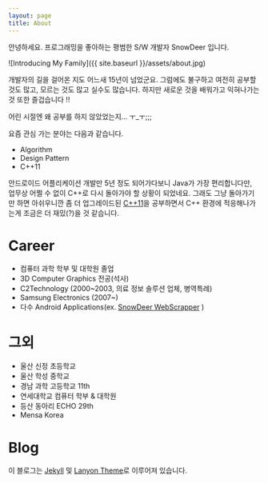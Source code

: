```yaml
---
layout: page
title: About
---
```


<p class="message">
  안녕하세요. 프로그래밍을 좋아하는 평범한 S/W 개발자 SnowDeer 입니다.
</p>

![Introducing My Family]({{ site.baseurl }}/assets/about.jpg)

개발자의 길을 걸어온 지도 어느새 15년이 넘었군요. 그럼에도 불구하고 여전히 공부할 것도 많고, 
모르는 것도 많고 실수도 많습니다. 하지만 새로운 것을 배워가고 익혀나가는 것 또한 즐겁습니다 !!

어린 시절엔 왜 공부를 하지 않았었는지... ㅜ_ㅜ;;;

요즘 관심 가는 분야는 다음과 같습니다.

* Algorithm
* Design Pattern
* C++11

안드로이드 어플리케이션 개발만 5년 정도 되어가다보니 Java가 가장 편리합니다만, 
업무상 어쩔 수 없이 C++로 다시 돌아가야 할 상황이 되었네요. 그래도 그냥 돌아가기만 하면 아쉬우니깐
좀 더 업그레이드된 [C++11](https://ko.wikipedia.org/wiki/C%2B%2B11)을 공부하면서 C++ 환경에 적응해나가는게 조금은 더 재밌(?)을 것 같습니다. 

# Career

* 컴퓨터 과학 학부 및 대학원 졸업
* 3D Computer Graphics 전공(석사)
* C2Technology (2000~2003, 의료 정보 솔루션 업체, 병역특례)
* Samsung Electronics (2007~)
* 다수 Android Applications(ex. [SnowDeer WebScrapper](https://www.google.co.kr/?gfe_rd=cr&ei=Cv7fVoXSKunC8geIi4DADQ&gws_rd=ssl#q=snow+web+scrapper) )


# 그외

* 울산 신정 초등학교
* 울산 학성 중학교
* 경남 과학 고등학교 11th
* 연세대학교 컴퓨터 학부 & 대학원
* 등산 동아리 ECHO 29th
* Mensa Korea 

# Blog
이 블로그는 [Jekyll](https://github.com/jekyll/jekyll) 및 [Lanyon Theme](https://github.com/poole/lanyon)로 이루어져 있습니다.
